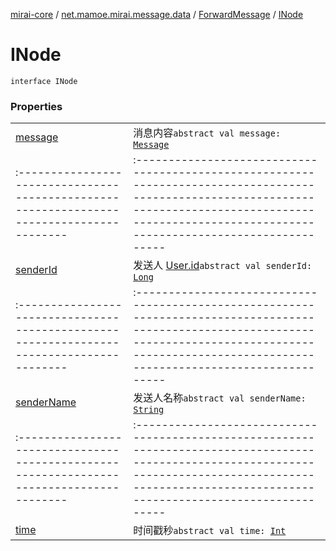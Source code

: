 [mirai-core](../../../index.md) / [net.mamoe.mirai.message.data](../../index.md) / [ForwardMessage](../index.md) / [INode](./index.md)

# INode

`interface INode`

### Properties
|||
|:----------------------------------------------------------------------------------------|:---------------------------------------------------------------------------------------------------------------------------------------------------------------------------------------------------------|
| [message](message.md) | 消息内容`abstract val message: `[`Message`](../../-message/index.md) ||||
|:----------------------------------------------------------------------------------------|:---------------------------------------------------------------------------------------------------------------------------------------------------------------------------------------------------------|
| [senderId](sender-id.md) | 发送人 [User.id](../../../net.mamoe.mirai.contact/-user/id.md)`abstract val senderId: `[`Long`](https://kotlinlang.org/api/latest/jvm/stdlib/kotlin/-long/index.html) ||||
|:----------------------------------------------------------------------------------------|:---------------------------------------------------------------------------------------------------------------------------------------------------------------------------------------------------------|
| [senderName](sender-name.md) | 发送人名称`abstract val senderName: `[`String`](https://kotlinlang.org/api/latest/jvm/stdlib/kotlin/-string/index.html) ||||
|:----------------------------------------------------------------------------------------|:---------------------------------------------------------------------------------------------------------------------------------------------------------------------------------------------------------|
| [time](time.md) | 时间戳秒`abstract val time: `[`Int`](https://kotlinlang.org/api/latest/jvm/stdlib/kotlin/-int/index.html) |

